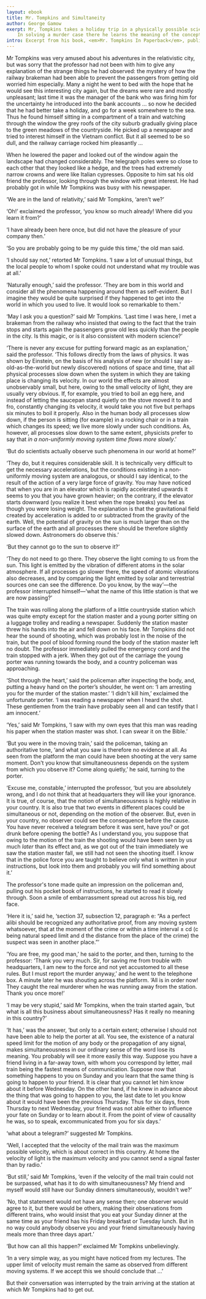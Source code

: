 ```yaml
---
layout: ebook
title: Mr. Tompkins and Simultaneity
author: George Gamow
exerpt: Mr, Tompkins takes a holiday trip in a physically possible science-fiction land.
    In solving a murder case there he learns the meaning of the concept of simultaneity in the theory of relativity.
intro: Excerpt from his book, <em>Mr. Tompkins In Paperback</em>, published in 1965
---
```



Mr Tompkins was very amused about his adventures in the relativistic city, but was sorry that the professor had not been with him to give any explanation of the strange things he had observed: the mystery of how the railway brakeman had been able to prevent the passengers from getting old worried him especially.
Many a night he went to bed with the hope that he would see this interesting city again, but the dreams were rare and mostly unpleasant; last time it was the manager of the bank who was firing him for the uncertainty he introduced into the bank accounts &hellip; so now he decided that he had better take a holiday, and go for a week somewhere to the sea.
Thus he found himself sitting in a compartment of a train and watching through the window the grey roofs of the city suburb gradually giving place to the green meadows of the countryside.
He picked up a newspaper and tried to interest himself in the Vietnam conflict.
But it all seemed to be so dull, and the railway carriage rocked him pleasantly &hellip;

When he lowered the paper and looked out of the window again the landscape had changed considerably.
The telegraph poles were so close to each other that they looked like a hedge, and the trees had extremely narrow crowns and were like Italian cypresses.
Opposite to him sat his old friend the professor, looking through the window with great interest.
He had probably got in while Mr Tompkins was busy with his newspaper.

&lsquo;We are in the land of relativity,&rsquo; said Mr Tompkins, &lsquo;aren&#39;t we?&rsquo;

&lsquo;Oh!&rsquo; exclaimed the professor, &lsquo;you know so much already!
Where did you learn it from?&rsquo;

&lsquo;I have already been here once, but did not have the pleasure of your company then.&rsquo;

&lsquo;So you are probably going to be my guide this time,&rsquo; the old man said.

&lsquo;I should say not,&rsquo; retorted Mr Tompkins.
&lsquo;I saw a lot of unusual things, but the local people to whom I spoke could not understand what my trouble was at all.&rsquo;

&lsquo;Naturally enough,&rsquo; said the professor.
&lsquo;They are bom in this world and consider all the phenomena happening around them as self-evident.
But I imagine they would be quite surprised if they happened to get into the world in which you used to live.
It would look so remarkable to them.&rsquo;

&lsquo;May I ask you a question?&rsquo; said Mr Tompkins.
&lsquo;Last time I was here, I met a brakeman from the railway who insisted that owing to the fact that the train stops and starts again the passengers grow old less quickly than the people in the city.
Is this magic, or is it also consistent with modern science?&rsquo;

&lsquo;There is never any excuse for putting forward magic as an explanation,&rsquo; said the professor.
&lsquo;This follows directly from the laws of physics.
It was shown by Einstein, on the basis of his analysis of new (or should I say as-old-as-the-world but newly discovered) notions of space and time, that all physical processes slow down when the system in which they are taking place is changing its velocity.
In our world the effects are almost unobservably small, but here, owing to the small velocity of light, they are usually very obvious.
If, for example, you tried to boil an egg here, and instead of letting the saucepan stand quietly on the stove moved it to and fro, constantly changing its velocity, it would take you not five but perhaps six minutes to boil it properly.
Also in the human body all processes slow down, if the person is sitting (for example) in a rocking chair or in a train which changes its speed; we live more slowly under such conditions.
As, however, all processes slow down to the same extent, physicists prefer to say that <em>in a non-uniformly moving system time flows more slowly</em>.&rsquo;

&lsquo;But do scientists actually observe such phenomena in our world at home?&rsquo;

&lsquo;They do, but it requires considerable skill.
It is technically very difficult to get the necessary accelerations, but the conditions existing in a non-uniformly moving system are analogous, or should I say identical, to the result of the action of a very large force of gravity.
You may have noticed that when you are in an elevator which is rapidly accelerated upwards it seems to you that you have grown heavier; on the contrary, if the elevator starts downward (you realize it best when the rope breaks) you feel as though you were losing weight.
The explanation is that the gravitational field created by acceleration is added to or subtracted from the gravity of the earth.
Well, the potential of gravity on the sun is much larger than on the surface of the earth and all processes there should be therefore slightly slowed down.
Astronomers do observe this.&rsquo;

&lsquo;But they cannot go to the sun to observe it?&rsquo;

&lsquo;They do not need to go there.
They observe the light coming to us from the sun.
This light is emitted by the vibration of different atoms in the solar atmosphere.
If all processes go slower there, the speed of atomic vibrations also decreases, and by comparing the light emitted by solar and terrestrial sources one can see the difference.
Do you know, by the way&rsquo;&mdash;the professor interrupted himself&mdash;&lsquo;what the name of this little station is that we are now passing?&rsquo;

The train was rolling along the platform of a little countryside station which was quite empty except for the station master and a young porter sitting on a luggage trolley and reading a newspaper.
Suddenly the station master threw his hands into the air and fell down on his face.
Mr Tompkins did not hear the sound of shooting, which was probably lost in the noise of the train, but the pool of blood forming round the body of the station master left no doubt.
The professor immediately pulled the emergency cord and the train stopped with a jerk.
When they got out of the carriage the young porter was running towards the body, and a country policeman was approaching.

&lsquo;Shot through the heart,&rsquo; said the policeman after inspecting the body, and, putting a heavy hand on the porter&rsquo;s shoulder, he went on: &lsquo;I am arresting you for the murder of the station master.&rsquo;
&lsquo;I didn&#39;t kill him,&rsquo; exclaimed the unfortunate porter.
&lsquo;I was reading a newspaper when I heard the shot.
These gentlemen from the train have probably seen all and can testify that I am innocent.&rsquo;


&lsquo;Yes,&rsquo; said Mr Tompkins, &lsquo;I saw with my own eyes that this man was reading his paper when the station master was shot.
I can swear it on the Bible.&rsquo;

&lsquo;But you were in the moving train,&rsquo; said the policeman, taking an authoritative tone, &lsquo;and what you saw is therefore no evidence at all.
As seen from the platform the man could have been shooting at the very same moment.
Don&#39;t you know that simultaneousness depends on the system from which you observe it?
Come along quietly,&rsquo; he said, turning to the porter.

&lsquo;Excuse me, constable,&rsquo; interrupted the professor, &lsquo;but you are absolutely wrong, and I do not think that at headquarters they will like your ignorance.
It is true, of course, that the notion of simultaneousness is highly relative in your country.
It is also true that two events in different places could be simultaneous or not, depending on the motion of the observer.
But, even in your country, no observer could see the consequence before the cause.
You have never received a telegram before it was sent, have you?
or got drunk before opening the bottle?
As I understand you, you suppose that owing to the motion of the train the shooting would have been seen by us much <em>later</em> than its effect and, as we got out of the train immediately we saw the station master fall, we still had not seen the shooting itself.
I know that in the police force you are taught to believe only what is written in your instructions, but look into them and probably you will find something about it.&rsquo;

The professor&#39;s tone made quite an impression on the policeman and, pulling out his pocket book of instructions, he started to read it slowly through.
Soon a smile of embarrassment spread out across his big, red face.

&lsquo;Here it is,&rsquo; said he, &lsquo;section 37, subsection 12, paragraph e: &ldquo;As a perfect alibi should be recognized any authoritative proof, from any moving system whatsoever, that at the moment of the crime or within a time interval <span class="math">&plusmn; cd</span> (<span class="math">c</span> being natural speed limit and <span class="math">d</span> the distance from the place of the crime) the suspect was seen in another place.&rdquo;&rsquo;

&lsquo;You are free, my good man,&rsquo; he said to the porter, and then, turning to the professor: &lsquo;Thank you very much.
Sir, for saving me from trouble with headquarters, I am new to the force and not yet accustomed to all these rules.
But I must report the murder anyway,&rsquo; and he went to the telephone box.
A minute later he was shouting across the platform.
&lsquo;All is in order now!
They caught the real murderer when he was running away from the station.
Thank you once more!&rsquo;

&lsquo;I may be very stupid,&rsquo; said Mr Tompkins, when the train started again, &lsquo;but what is all this business about simultaneousness?
Has it really no meaning in this country?&rsquo;

&lsquo;It has,&rsquo; was the answer, &lsquo;but only to a certain extent; otherwise I should not have been able to help the porter at all.
You see, the existence of a natural speed limit for the motion of any body or the propagation of any signal, makes simultaneousness in our ordinary sense of the word lose its meaning.
You probably will see it more easily this way.
Suppose you have a friend living in a far-away town, with whom you correspond by letter, mail train being the fastest means of communication.
Suppose now that something happens to you on Sunday and you learn that the same thing is going to happen to your friend.
It is clear that you cannot let him know about it before Wednesday.
On the other hand, if he knew in advance about the thing that was going to happen to you, the last date to let you know about it would have been the previous Thursday.
Thus for six days, from Thursday to next Wednesday, your friend was not able either to influence your fate on Sunday or to learn about it.
From the point of view of causality he was, so to speak, excommunicated from you for six days.&rsquo;


&lsquo;what about a telegram?&rsquo; suggested Mr Tompkins.

&lsquo;Well, I accepted that the velocity of the mail train was the maximum possible velocity, which is about correct in this country.
At home the velocity of light is the maximum velocity and you cannot send a signal faster than by radio.&rsquo;


&lsquo;But still,&rsquo; said Mr Tompkins, &lsquo;even if the velocity of the mail train could not be surpassed, what has it to do with simultaneousness?
My friend and myself would still have our Sunday dinners simultaneously, wouldn&#39;t we?&rsquo;

&lsquo;No, that statement would not have any sense then; one observer would agree to it, but there would be others, making their observations from different trains, who would insist that you eat your Sunday dinner at the same time as your friend has his Friday breakfast or Tuesday lunch.
But in no way could anybody observe you and your friend simultaneously having meals more than three days apart.&rsquo;

&lsquo;But how can all this happen?&rsquo; exclaimed Mr Tompkins unbelievingly.

&lsquo;In a very simple way, as you might have noticed from my lectures.
The upper limit of velocity must remain the same as observed from different moving systems.
If we accept this we should conclude that &hellip;&rsquo;

But their conversation was interrupted by the train arriving at the station at which Mr Tompkins had to get out.


